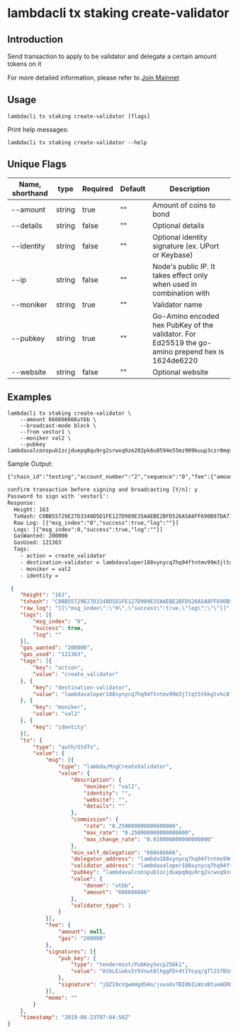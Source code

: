 # lambdacli tx staking create-validator

## Introduction

Send transaction to apply to be validator and delegate a certain amount tokens on it

For more detailed information, please refer to [Join Mainnet](../../join-mainnet.md)

## Usage

```
lambdacli tx staking create-validator [flags]
```

Print help messages:
```
lambdacli tx staking create-validator --help
```

## Unique Flags

| Name, shorthand              | type   | Required | Default  | Description                                                         |
| ---------------------------- | -----  | -------- | -------- | ------------------------------------------------------------------- |
| --amount                     | string | true     | ""       | Amount of coins to bond | 
| --details                    | string | false    | ""       | Optional details |
| --identity                   | string | false    | ""       | Optional identity signature (ex. UPort or Keybase) |
| --ip                         | string | false    | ""       | Node's public IP. It takes effect only when used in combination with |
| --moniker                    | string | true     | ""       | Validator name |
| --pubkey                     | string | true     | ""       | Go-Amino encoded hex PubKey of the validator. For Ed25519 the go-amino prepend hex is 1624de6220 |
| --website                    | string | false    | ""       | Optional website |

## Examples

```
lambdacli tx staking create-validator \
    --amount 666666666utbb \
    --broadcast-mode block \
    --from vestor1 \
    --moniker val2 \
    --pubkey lambdavalconspub1zcjduepq8qu9rg2srwxq9ze202pk6u8594e55mz909kuup3czr0mqvlfjjlslea3cn
```

Sample Output:
```txt
{"chain_id":"testing","account_number":"2","sequence":"0","fee":{"amount":null,"gas":"200000"},"msgs":[{"type":"lambda/MsgCreateValidator","value":{"description":{"moniker":"val2","identity":"","website":"","details":""},"commission":{"rate":"0.250000000000000000","max_rate":"0.250000000000000000","max_change_rate":"0.010000000000000000"},"min_self_delegation":"666666666","delegator_address":"lambda188xynycq7hq94ftntmv99m3jltqt5tkk709uzn","validator_address":"lambdavaloper188xynycq7hq94ftntmv99m3jltqt5tkkgtvhc8","pubkey":"lambdavalconspub1zcjduepq8qu9rg2srwxq9ze202pk6u8594e55mz909kuup3czr0mqvlfjjlslea3cn","value":{"denom":"utbb","amount":"666666666"},"validator_type":1}}],"memo":""}

confirm transaction before signing and broadcasting [Y/n]: y
Password to sign with 'vestor1':
Response:
  Height: 163
  TxHash: C0BB55729E27D3348D5D1FE127D989E35AAEBE2BFD526A5A8FF690B97DA71EDC
  Raw Log: [{"msg_index":"0","success":true,"log":""}]
  Logs: [{"msg_index":0,"success":true,"log":""}]
  GasWanted: 200000
  GasUsed: 121363
  Tags:
    - action = create_validator
    - destination-validator = lambdavaloper188xynycq7hq94ftntmv99m3jltqt5tkkgtvhc8
    - moniker = val2
    - identity =
```

```json
 {
	"height": "163",
	"txhash": "C0BB55729E27D3348D5D1FE127D989E35AAEBE2BFD526A5A8FF690B97DA71EDC",
	"raw_log": "[{\"msg_index\":\"0\",\"success\":true,\"log\":\"\"}]",
	"logs": [{
		"msg_index": "0",
		"success": true,
		"log": ""
	}],
	"gas_wanted": "200000",
	"gas_used": "121363",
	"tags": [{
		"key": "action",
		"value": "create_validator"
	}, {
		"key": "destination-validator",
		"value": "lambdavaloper188xynycq7hq94ftntmv99m3jltqt5tkkgtvhc8"
	}, {
		"key": "moniker",
		"value": "val2"
	}, {
		"key": "identity"
	}],
	"tx": {
		"type": "auth/StdTx",
		"value": {
			"msg": [{
				"type": "lambda/MsgCreateValidator",
				"value": {
					"description": {
						"moniker": "val2",
						"identity": "",
						"website": "",
						"details": ""
					},
					"commission": {
						"rate": "0.250000000000000000",
						"max_rate": "0.250000000000000000",
						"max_change_rate": "0.010000000000000000"
					},
					"min_self_delegation": "666666666",
					"delegator_address": "lambda188xynycq7hq94ftntmv99m3jltqt5tkk709uzn",
					"validator_address": "lambdavaloper188xynycq7hq94ftntmv99m3jltqt5tkkgtvhc8",
					"pubkey": "lambdavalconspub1zcjduepq8qu9rg2srwxq9ze202pk6u8594e55mz909kuup3czr0mqvlfjjlslea3cn",
					"value": {
						"denom": "utbb",
						"amount": "666666666"
					},
					"validator_type": 1
				}
			}],
			"fee": {
				"amount": null,
				"gas": "200000"
			},
			"signatures": [{
				"pub_key": {
					"type": "tendermint/PubKeySecp256k1",
					"value": "AtbLEiwks5YXVnut8lhggFD+4tIYoyq/gTl2SfBS0afW"
				},
				"signature": "jQZI0cVgwmHgdSHo/juvaXxTBI0bILWzxBtueAOROXscsFb/+UEhDB3a9h0Zjy2phPUTWnqOaKTiFZQ4dfsHUQ=="
			}],
			"memo": ""
		}
	},
	"timestamp": "2019-08-23T07:04:56Z"
}
```
